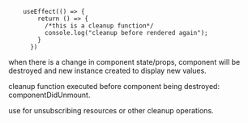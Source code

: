 
        useEffect(() => {
            return () => {
              /*this is a cleanup function*/
              console.log("cleanup before rendered again");
            }
          })
  
  
  when there is a change in component state/props, component will be destroyed and new instance created to display new values.  
  
  cleanup function executed before component being destroyed: componentDidUnmount.   
  
  use for unsubscribing resources or other cleanup operations.
